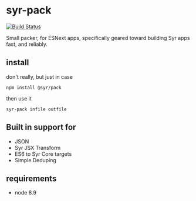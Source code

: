 # syr-pack

[![Build Status](https://travis-ci.org/syrjs/pack.svg?branch=master)](https://travis-ci.org/syrjs/pack)

Small packer, for ESNext apps, specifically geared toward building Syr apps fast, and reliably.

## install

don't really, but just in case

```
npm install @syr/pack
```

then use it

```
syr-pack infile outfile
```

## Built in support for

* JSON
* Syr JSX Transform
* ES6 to Syr Core targets
* Simple Deduping

## requirements

* node 8.9

